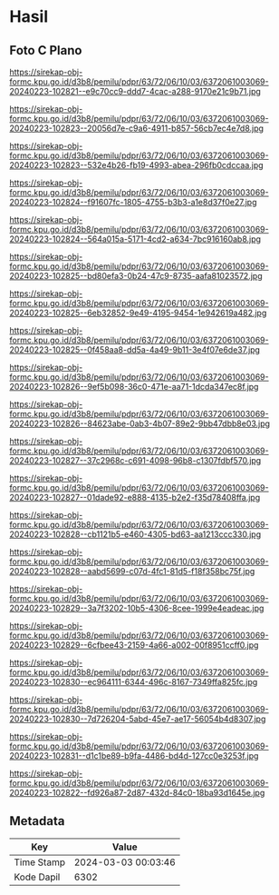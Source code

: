 # Hasil

## Foto C Plano

https://sirekap-obj-formc.kpu.go.id/d3b8/pemilu/pdpr/63/72/06/10/03/6372061003069-20240223-102821--e9c70cc9-ddd7-4cac-a288-9170e21c9b71.jpg

https://sirekap-obj-formc.kpu.go.id/d3b8/pemilu/pdpr/63/72/06/10/03/6372061003069-20240223-102823--20056d7e-c9a6-4911-b857-56cb7ec4e7d8.jpg

https://sirekap-obj-formc.kpu.go.id/d3b8/pemilu/pdpr/63/72/06/10/03/6372061003069-20240223-102823--532e4b26-fb19-4993-abea-296fb0cdccaa.jpg

https://sirekap-obj-formc.kpu.go.id/d3b8/pemilu/pdpr/63/72/06/10/03/6372061003069-20240223-102824--f91607fc-1805-4755-b3b3-a1e8d37f0e27.jpg

https://sirekap-obj-formc.kpu.go.id/d3b8/pemilu/pdpr/63/72/06/10/03/6372061003069-20240223-102824--564a015a-5171-4cd2-a634-7bc916160ab8.jpg

https://sirekap-obj-formc.kpu.go.id/d3b8/pemilu/pdpr/63/72/06/10/03/6372061003069-20240223-102825--bd80efa3-0b24-47c9-8735-aafa81023572.jpg

https://sirekap-obj-formc.kpu.go.id/d3b8/pemilu/pdpr/63/72/06/10/03/6372061003069-20240223-102825--6eb32852-9e49-4195-9454-1e942619a482.jpg

https://sirekap-obj-formc.kpu.go.id/d3b8/pemilu/pdpr/63/72/06/10/03/6372061003069-20240223-102825--0f458aa8-dd5a-4a49-9b11-3e4f07e6de37.jpg

https://sirekap-obj-formc.kpu.go.id/d3b8/pemilu/pdpr/63/72/06/10/03/6372061003069-20240223-102826--9ef5b098-36c0-471e-aa71-1dcda347ec8f.jpg

https://sirekap-obj-formc.kpu.go.id/d3b8/pemilu/pdpr/63/72/06/10/03/6372061003069-20240223-102826--84623abe-0ab3-4b07-89e2-9bb47dbb8e03.jpg

https://sirekap-obj-formc.kpu.go.id/d3b8/pemilu/pdpr/63/72/06/10/03/6372061003069-20240223-102827--37c2968c-c691-4098-96b8-c1307fdbf570.jpg

https://sirekap-obj-formc.kpu.go.id/d3b8/pemilu/pdpr/63/72/06/10/03/6372061003069-20240223-102827--01dade92-e888-4135-b2e2-f35d78408ffa.jpg

https://sirekap-obj-formc.kpu.go.id/d3b8/pemilu/pdpr/63/72/06/10/03/6372061003069-20240223-102828--cb1121b5-e460-4305-bd63-aa1213ccc330.jpg

https://sirekap-obj-formc.kpu.go.id/d3b8/pemilu/pdpr/63/72/06/10/03/6372061003069-20240223-102828--aabd5699-c07d-4fc1-81d5-f18f358bc75f.jpg

https://sirekap-obj-formc.kpu.go.id/d3b8/pemilu/pdpr/63/72/06/10/03/6372061003069-20240223-102829--3a7f3202-10b5-4306-8cee-1999e4eadeac.jpg

https://sirekap-obj-formc.kpu.go.id/d3b8/pemilu/pdpr/63/72/06/10/03/6372061003069-20240223-102829--6cfbee43-2159-4a66-a002-00f8951ccff0.jpg

https://sirekap-obj-formc.kpu.go.id/d3b8/pemilu/pdpr/63/72/06/10/03/6372061003069-20240223-102830--ec964111-6344-496c-8167-7349ffa825fc.jpg

https://sirekap-obj-formc.kpu.go.id/d3b8/pemilu/pdpr/63/72/06/10/03/6372061003069-20240223-102830--7d726204-5abd-45e7-ae17-56054b4d8307.jpg

https://sirekap-obj-formc.kpu.go.id/d3b8/pemilu/pdpr/63/72/06/10/03/6372061003069-20240223-102831--d1c1be89-b9fa-4486-bd4d-127cc0e3253f.jpg

https://sirekap-obj-formc.kpu.go.id/d3b8/pemilu/pdpr/63/72/06/10/03/6372061003069-20240223-102822--fd926a87-2d87-432d-84c0-18ba93d1645e.jpg


## Metadata

| Key        | Value               |
| ---------- | ------------------- |
| Time Stamp | 2024-03-03 00:03:46 |
| Kode Dapil | 6302                |



